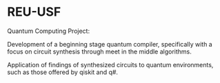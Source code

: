 # REU-USF
Quantum Computing Project:

Development of a beginning stage quantum compiler, specifically with a focus on circuit synthesis through meet in the middle algorithms.

Application of findings of synthesized circuits to quantum environments, such as those offered by qiskit and q#.
